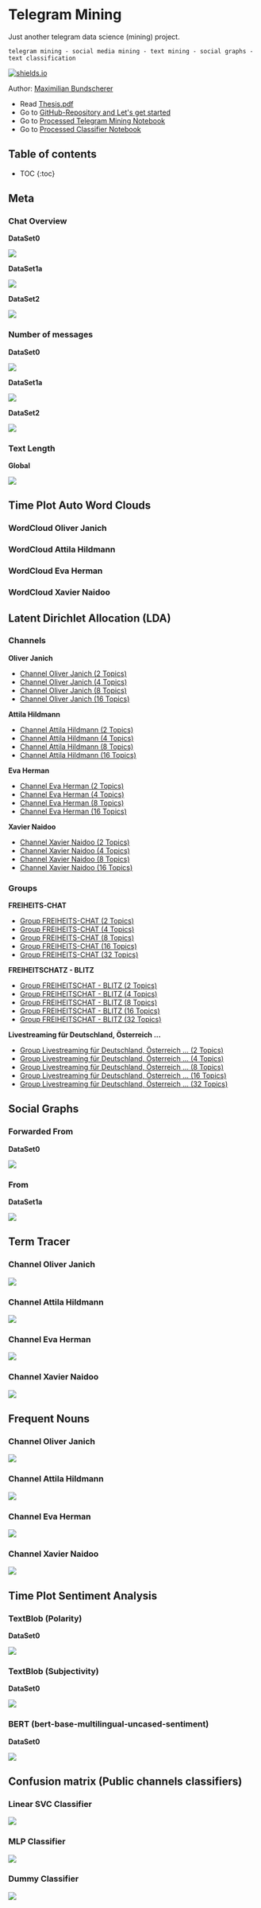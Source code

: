 # Telegram Mining

Just another telegram data science (mining) project.

``telegram mining - social media mining - text mining - social graphs - text classification``

[![shields.io](https://img.shields.io/badge/license-Apache2-blue.svg)](http://www.apache.org/licenses/LICENSE-2.0.txt)

Author: [Maximilian Bundscherer](https://bundscherer-online.de)

- Read [Thesis.pdf](https://github.com/maxbundscherer/telegram-analysis/blob/master/Thesis.pdf)
- Go to [GitHub-Repository and Let's get started](https://github.com/maxbundscherer/telegram-analysis)
- Go to [Processed Telegram Mining Notebook](https://github.com/maxbundscherer/telegram-analysis/blob/master/notebooks/Telegram.ipynb)
- Go to [Processed Classifier Notebook](https://github.com/maxbundscherer/telegram-analysis/blob/master/notebooks/Classifier.ipynb)

## Table of contents

* TOC
{:toc}

## Meta

### Chat Overview

**DataSet0**

[<img src="https://raw.githubusercontent.com/maxbundscherer/telegram-analysis/master/notebooks/output/meta-overview-dataSet0.svg">](https://raw.githubusercontent.com/maxbundscherer/telegram-analysis/master/notebooks/output/meta-overview-dataSet0.svg)

**DataSet1a**

[<img src="https://raw.githubusercontent.com/maxbundscherer/telegram-analysis/master/notebooks/output/meta-overview-dataSet1a.svg">](https://raw.githubusercontent.com/maxbundscherer/telegram-analysis/master/notebooks/output/meta-overview-dataSet1a.svg)

**DataSet2**

[<img src="https://raw.githubusercontent.com/maxbundscherer/telegram-analysis/master/notebooks/output/meta-overview-dataSet2.svg">](https://raw.githubusercontent.com/maxbundscherer/telegram-analysis/master/notebooks/output/meta-overview-dataSet2.svg)

### Number of messages

**DataSet0**

[<img src="https://raw.githubusercontent.com/maxbundscherer/telegram-analysis/master/notebooks/output/time-plot-dataSet0.svg">](https://raw.githubusercontent.com/maxbundscherer/telegram-analysis/master/notebooks/output/time-plot-dataSet0.svg)

**DataSet1a**

[<img src="https://raw.githubusercontent.com/maxbundscherer/telegram-analysis/master/notebooks/output/time-plot-dataSet1a.svg">](https://raw.githubusercontent.com/maxbundscherer/telegram-analysis/master/notebooks/output/time-plot-dataSet1a.svg)

**DataSet2**

[<img src="https://raw.githubusercontent.com/maxbundscherer/telegram-analysis/master/notebooks/output/time-plot-dataSet2.svg">](https://raw.githubusercontent.com/maxbundscherer/telegram-analysis/master/notebooks/output/time-plot-dataSet2.svg)

### Text Length

**Global**

[<img src="https://raw.githubusercontent.com/maxbundscherer/telegram-analysis/master/notebooks/output/meta-text-length-hist.svg">](https://raw.githubusercontent.com/maxbundscherer/telegram-analysis/master/notebooks/output/meta-text-length-hist.svg)

## Time Plot Auto Word Clouds

<!-- Slider -->
<link rel="stylesheet" type="text/css" href="https://cdn.jsdelivr.net/npm/slick-carousel@1.8.1/slick/slick.css"/>
<script type="text/javascript" src="https://code.jquery.com/jquery-1.11.0.min.js"></script>
<script type="text/javascript" src="https://code.jquery.com/jquery-migrate-1.2.1.min.js"></script>
<script src="https://cdnjs.cloudflare.com/ajax/libs/slick-carousel/1.8.1/slick.min.js"></script>

<!-- CSV -->
<script src="https://cdnjs.cloudflare.com/ajax/libs/jquery-csv/0.71/jquery.csv-0.71.min.js"></script>

<!-- Slider Gen -->
<script>
        
    function generateSlider (data, selectorLabel) {
        retContent = ""
        for (var i = 0; i < data.length; i++) {
            filePath =  data[i][0];
            fileLabel = data[i][1];
            
            prefixPath = "https://raw.githubusercontent.com/maxbundscherer/telegram-analysis/master/notebooks/output/"
            filePath = prefixPath + encodeURI(filePath)
    
            retContent = retContent + " <div><br /><label>" + fileLabel + "</label><img src='" + filePath + "'><br /></div>"
    
        }
        $("#" + selectorLabel).html(retContent)
        $('#' + selectorLabel).slick({
          autoplay: true,
          autoplaySpeed: 3000,
        });
    }
    
    </script>

### WordCloud Oliver Janich
<!-- Sliders -->
<div id="slider-oliver-janich"></div>
<script>
$.ajax({
          type: "GET",  
          url: "https://raw.githubusercontent.com/maxbundscherer/telegram-analysis/master/notebooks/cache/auto-wordcloud-oliver-janich.csv",
          dataType: "text",       
          success: function(response)  
          {
            data = $.csv.toArrays(response);
            generateSlider(data, "slider-oliver-janich");
          }   
        });
</script>

### WordCloud Attila Hildmann
<!-- Sliders -->
<div id="slider-attila-hildmann"></div>
<script>
$.ajax({
          type: "GET",  
          url: "https://raw.githubusercontent.com/maxbundscherer/telegram-analysis/master/notebooks/cache/auto-wordcloud-attila-hildmann.csv",
          dataType: "text",       
          success: function(response)  
          {
            data = $.csv.toArrays(response);
            generateSlider(data, "slider-attila-hildmann");
          }   
        });
</script>

### WordCloud Eva Herman
<!-- Sliders -->
<div id="slider-eva-herman"></div>
<script>
$.ajax({
          type: "GET",  
          url: "https://raw.githubusercontent.com/maxbundscherer/telegram-analysis/master/notebooks/cache/auto-wordcloud-eva-herman.csv",
          dataType: "text",       
          success: function(response)  
          {
            data = $.csv.toArrays(response);
            generateSlider(data, "slider-eva-herman");
          }   
        });
</script>

### WordCloud Xavier Naidoo
<!-- Sliders -->
<div id="slider-xavier-naidoo"></div>
<script>
$.ajax({
          type: "GET",  
          url: "https://raw.githubusercontent.com/maxbundscherer/telegram-analysis/master/notebooks/cache/auto-wordcloud-xavier-naidoo.csv",
          dataType: "text",       
          success: function(response)  
          {
            data = $.csv.toArrays(response);
            generateSlider(data, "slider-xavier-naidoo");
          }   
        });
</script>

## Latent Dirichlet Allocation (LDA)

### Channels

**Oliver Janich**

- [Channel Oliver Janich (2 Topics)](https://maxbundscherer.github.io/telegram-analysis/topics/oliver-janich-t-2-report.html)
- [Channel Oliver Janich (4 Topics)](https://maxbundscherer.github.io/telegram-analysis/topics/oliver-janich-t-4-report.html)
- [Channel Oliver Janich (8 Topics)](https://maxbundscherer.github.io/telegram-analysis/topics/oliver-janich-t-8-report.html)
- [Channel Oliver Janich (16 Topics)](https://maxbundscherer.github.io/telegram-analysis/topics/oliver-janich-t-16-report.html)

**Attila Hildmann**

- [Channel Attila Hildmann (2 Topics)](https://maxbundscherer.github.io/telegram-analysis/topics/attila-hildmann-t-2-report.html)
- [Channel Attila Hildmann (4 Topics)](https://maxbundscherer.github.io/telegram-analysis/topics/attila-hildmann-t-4-report.html)
- [Channel Attila Hildmann (8 Topics)](https://maxbundscherer.github.io/telegram-analysis/topics/attila-hildmann-t-8-report.html)
- [Channel Attila Hildmann (16 Topics)](https://maxbundscherer.github.io/telegram-analysis/topics/attila-hildmann-t-16-report.html)

**Eva Herman**

- [Channel Eva Herman (2 Topics)](https://maxbundscherer.github.io/telegram-analysis/topics/eva-herman-t-2-report.html)
- [Channel Eva Herman (4 Topics)](https://maxbundscherer.github.io/telegram-analysis/topics/eva-herman-t-4-report.html)
- [Channel Eva Herman (8 Topics)](https://maxbundscherer.github.io/telegram-analysis/topics/eva-herman-t-8-report.html)
- [Channel Eva Herman (16 Topics)](https://maxbundscherer.github.io/telegram-analysis/topics/eva-herman-t-16-report.html)

**Xavier Naidoo**

- [Channel Xavier Naidoo (2 Topics)](https://maxbundscherer.github.io/telegram-analysis/topics/xavier-naidoo-t-2-report.html)
- [Channel Xavier Naidoo (4 Topics)](https://maxbundscherer.github.io/telegram-analysis/topics/xavier-naidoo-t-4-report.html)
- [Channel Xavier Naidoo (8 Topics)](https://maxbundscherer.github.io/telegram-analysis/topics/xavier-naidoo-t-8-report.html)
- [Channel Xavier Naidoo (16 Topics)](https://maxbundscherer.github.io/telegram-analysis/topics/xavier-naidoo-t-16-report.html)

### Groups

**FREIHEITS-CHAT**

- [Group FREIHEITS-CHAT (2 Topics)](https://maxbundscherer.github.io/telegram-analysis/topics/group-freiheitsChat-t-2-report.html)
- [Group FREIHEITS-CHAT (4 Topics)](https://maxbundscherer.github.io/telegram-analysis/topics/group-freiheitsChat-t-4-report.html)
- [Group FREIHEITS-CHAT (8 Topics)](https://maxbundscherer.github.io/telegram-analysis/topics/group-freiheitsChat-t-8-report.html)
- [Group FREIHEITS-CHAT (16 Topics)](https://maxbundscherer.github.io/telegram-analysis/topics/group-freiheitsChat-t-16-report.html)
- [Group FREIHEITS-CHAT (32 Topics)](https://maxbundscherer.github.io/telegram-analysis/topics/group-freiheitsChat-t-32-report.html)

**FREIHEITSCHATZ - BLITZ**

- [Group FREIHEITSCHAT - BLITZ (2 Topics)](https://maxbundscherer.github.io/telegram-analysis/topics/group-freiheitsChatBlitz-t-2-report.html)
- [Group FREIHEITSCHAT - BLITZ (4 Topics)](https://maxbundscherer.github.io/telegram-analysis/topics/group-freiheitsChatBlitz-t-4-report.html)
- [Group FREIHEITSCHAT - BLITZ (8 Topics)](https://maxbundscherer.github.io/telegram-analysis/topics/group-freiheitsChatBlitz-t-8-report.html)
- [Group FREIHEITSCHAT - BLITZ (16 Topics)](https://maxbundscherer.github.io/telegram-analysis/topics/group-freiheitsChatBlitz-t-16-report.html)
- [Group FREIHEITSCHAT - BLITZ (32 Topics)](https://maxbundscherer.github.io/telegram-analysis/topics/group-freiheitsChatBlitz-t-32-report.html)

**Livestreaming für Deutschland, Österreich ...**

- [Group Livestreaming für Deutschland, Österreich ... (2 Topics)](https://maxbundscherer.github.io/telegram-analysis/topics/group-liveFuerDeOsSc-t-2-report.html)
- [Group Livestreaming für Deutschland, Österreich ... (4 Topics)](https://maxbundscherer.github.io/telegram-analysis/topics/group-liveFuerDeOsSc-t-4-report.html)
- [Group Livestreaming für Deutschland, Österreich ... (8 Topics)](https://maxbundscherer.github.io/telegram-analysis/topics/group-liveFuerDeOsSc-t-8-report.html)
- [Group Livestreaming für Deutschland, Österreich ... (16 Topics)](https://maxbundscherer.github.io/telegram-analysis/topics/group-liveFuerDeOsSc-t-16-report.html)
- [Group Livestreaming für Deutschland, Österreich ... (32 Topics)](https://maxbundscherer.github.io/telegram-analysis/topics/group-liveFuerDeOsSc-t-32-report.html)

## Social Graphs

### Forwarded From

**DataSet0**

[<img src="https://raw.githubusercontent.com/maxbundscherer/telegram-analysis/master/notebooks/output/social-graph-dataSet0-forwarded-from.svg">](https://raw.githubusercontent.com/maxbundscherer/telegram-analysis/master/notebooks/output/social-graph-dataSet0-forwarded-from.svg)

### From

**DataSet1a**

[<img src="https://raw.githubusercontent.com/maxbundscherer/telegram-analysis/master/notebooks/output/social-graph-dataSet1a-from.svg">](https://raw.githubusercontent.com/maxbundscherer/telegram-analysis/master/notebooks/output/social-graph-dataSet1a-from.svg)

## Term Tracer

### Channel Oliver Janich

[<img src="https://raw.githubusercontent.com/maxbundscherer/telegram-analysis/master/notebooks/output/word-tracer-oliver-janich.svg">](https://raw.githubusercontent.com/maxbundscherer/telegram-analysis/master/notebooks/output/word-tracer-oliver-janich.svg)

### Channel Attila Hildmann

[<img src="https://raw.githubusercontent.com/maxbundscherer/telegram-analysis/master/notebooks/output/word-tracer-attila-hildmann.svg">](https://raw.githubusercontent.com/maxbundscherer/telegram-analysis/master/notebooks/output/word-tracer-attila-hildmann.svg)

### Channel Eva Herman

[<img src="https://raw.githubusercontent.com/maxbundscherer/telegram-analysis/master/notebooks/output/word-tracer-eva-herman.svg">](https://raw.githubusercontent.com/maxbundscherer/telegram-analysis/master/notebooks/output/word-tracer-eva-herman.svg)

### Channel Xavier Naidoo

[<img src="https://raw.githubusercontent.com/maxbundscherer/telegram-analysis/master/notebooks/output/word-tracer-xavier-naidoo.svg">](https://raw.githubusercontent.com/maxbundscherer/telegram-analysis/master/notebooks/output/word-tracer-xavier-naidoo.svg)

## Frequent Nouns

### Channel Oliver Janich

[<img src="https://raw.githubusercontent.com/maxbundscherer/telegram-analysis/master/notebooks/output/freq-nouns-oliver-janich.svg">](https://raw.githubusercontent.com/maxbundscherer/telegram-analysis/master/notebooks/output/freq-nouns-oliver-janich.svg)

### Channel Attila Hildmann

[<img src="https://raw.githubusercontent.com/maxbundscherer/telegram-analysis/master/notebooks/output/freq-nouns-attila-hildmann.svg">](https://raw.githubusercontent.com/maxbundscherer/telegram-analysis/master/notebooks/output/freq-nouns-attila-hildmann.svg)

### Channel Eva Herman

[<img src="https://raw.githubusercontent.com/maxbundscherer/telegram-analysis/master/notebooks/output/freq-nouns-eva-herman.svg">](https://raw.githubusercontent.com/maxbundscherer/telegram-analysis/master/notebooks/output/freq-nouns-eva-herman.svg)

### Channel Xavier Naidoo

[<img src="https://raw.githubusercontent.com/maxbundscherer/telegram-analysis/master/notebooks/output/freq-nouns-xavier-naidoo.svg">](https://raw.githubusercontent.com/maxbundscherer/telegram-analysis/master/notebooks/output/freq-nouns-xavier-naidoo.svg)

## Time Plot Sentiment Analysis

### TextBlob (Polarity)

**DataSet0**

[<img src="https://raw.githubusercontent.com/maxbundscherer/telegram-analysis/master/notebooks/output/eval-pipeline-sen-textblob-dataSet0.svg">](https://raw.githubusercontent.com/maxbundscherer/telegram-analysis/master/notebooks/output/eval-pipeline-sen-textblob-dataSet0.svg)

### TextBlob (Subjectivity)

**DataSet0**

[<img src="https://raw.githubusercontent.com/maxbundscherer/telegram-analysis/master/notebooks/output/eval-pipeline-subjectivity-dataSet0.svg">](https://raw.githubusercontent.com/maxbundscherer/telegram-analysis/master/notebooks/output/eval-pipeline-subjectivity-dataSet0.svg)

### BERT (bert-base-multilingual-uncased-sentiment)

**DataSet0**

[<img src="https://raw.githubusercontent.com/maxbundscherer/telegram-analysis/master/notebooks/output/eval-pipeline-sen-dataSet0.svg">](https://raw.githubusercontent.com/maxbundscherer/telegram-analysis/master/notebooks/output/eval-pipeline-sen-dataSet0.svg)

## Confusion matrix (Public channels classifiers)

### Linear SVC Classifier

[<img src="https://raw.githubusercontent.com/maxbundscherer/telegram-analysis/master/notebooks/output/class-linearsvc.svg">](https://raw.githubusercontent.com/maxbundscherer/telegram-analysis/master/notebooks/output/class-linearsvc.svg)

### MLP Classifier

[<img src="https://raw.githubusercontent.com/maxbundscherer/telegram-analysis/master/notebooks/output/class-mlp.svg">](https://raw.githubusercontent.com/maxbundscherer/telegram-analysis/master/notebooks/output/class-mlp.svg)

### Dummy Classifier

[<img src="https://raw.githubusercontent.com/maxbundscherer/telegram-analysis/master/notebooks/output/class-dummy.svg">](https://raw.githubusercontent.com/maxbundscherer/telegram-analysis/master/notebooks/output/class-dummy.svg)

<!-- Global site tag (gtag.js) - Google Analytics -->
<script async src="https://www.googletagmanager.com/gtag/js?id=G-0GSYRQY91V"></script>
<script>
  window.dataLayer = window.dataLayer || [];
  function gtag(){dataLayer.push(arguments);}
  gtag('js', new Date());

  gtag('config', 'G-0GSYRQY91V');
</script>